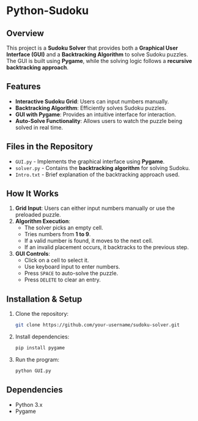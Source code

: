 # Python-Sudoku

## Overview
This project is a **Sudoku Solver** that provides both a **Graphical User Interface (GUI)** and a **Backtracking Algorithm** to solve Sudoku puzzles. The GUI is built using **Pygame**, while the solving logic follows a **recursive backtracking approach**.

## Features
- **Interactive Sudoku Grid**: Users can input numbers manually.
- **Backtracking Algorithm**: Efficiently solves Sudoku puzzles.
- **GUI with Pygame**: Provides an intuitive interface for interaction.
- **Auto-Solve Functionality**: Allows users to watch the puzzle being solved in real time.

## Files in the Repository
- `GUI.py` - Implements the graphical interface using **Pygame**.
- `solver.py` - Contains the **backtracking algorithm** for solving Sudoku.
- `Intro.txt` - Brief explanation of the backtracking approach used.

## How It Works
1. **Grid Input**: Users can either input numbers manually or use the preloaded puzzle.
2. **Algorithm Execution**:
   - The solver picks an empty cell.
   - Tries numbers from **1 to 9**.
   - If a valid number is found, it moves to the next cell.
   - If an invalid placement occurs, it backtracks to the previous step.
3. **GUI Controls**:
   - Click on a cell to select it.
   - Use keyboard input to enter numbers.
   - Press `SPACE` to auto-solve the puzzle.
   - Press `DELETE` to clear an entry.

## Installation & Setup
1. Clone the repository:
   ```bash
   git clone https://github.com/your-username/sudoku-solver.git
   ```
2. Install dependencies:
   ```bash
   pip install pygame
   ```
3. Run the program:
   ```bash
   python GUI.py
   ```

## Dependencies
- Python 3.x
- Pygame
